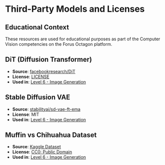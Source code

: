 # Third-Party Models and Licenses

## Educational Context
These resources are used for educational purposes as part of the Computer Vision competencies on the Forus Octagon platform.

## DiT (Diffusion Transformer)
- **Source**: [facebookresearch/DiT](https://github.com/facebookresearch/DiT)
- **License**: [LICENSE](https://github.com/facebookresearch/DiT/blob/ed81ce2229091fd4ecc9a223645f95cf379d582b/LICENSE.txt)
- **Used in**: [Level 6 - Image Generation](competencies/level6_image_generation)

## Stable Diffusion VAE
- **Source**: [stabilityai/sd-vae-ft-ema](https://huggingface.co/stabilityai/sd-vae-ft-ema)
- **License**: MIT
- **Used in**: [Level 6 - Image Generation](competencies/level6_image_generation)

## Muffin vs Chihuahua Dataset
- **Source**: [Kaggle Dataset](https://www.kaggle.com/datasets/samuelcortinhas/muffin-vs-chihuahua-image-classification)
- **License**: [CC0: Public Domain](https://creativecommons.org/publicdomain/zero/1.0/)
- **Used in**: [Level 6 - Image Generation](competencies/level6_image_generation)
